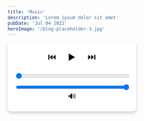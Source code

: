 ```yaml
---
title: 'Music'
description: 'Lorem ipsum dolor sit amet'
pubDate: 'Jul 04 2022'
heroImage: '/blog-placeholder-3.jpg'
---
```



  <div class="player-container">
    <div class="player">
      <audio id="audio" src="/portfolio/music/starstruck.mp3" preload="auto"></audio>
      <div class="controls">
        <button id="prev" class="control-button">⏮️</button>
        <button id="play-pause" class="control-button">▶️</button>
        <button id="next" class="control-button">⏭️</button>
      </div>
      <div class="progress-bar-container">
        <input type="range" id="progress-bar" value="0" max="100" step="1">
      </div>
      <div class="volume-container">
        <input type="range" id="volume" value="100" max="100" step="1">
        <span id="volume-icon">🔊</span>
      </div>
    </div>
  </div>

  <script src="script.js"></script>

<style>

.player-container {
  background-color: #fff;
  padding: 20px;
  border-radius: 10px;
  box-shadow: 0 4px 8px rgba(0, 0, 0, 0.2);
  width: 300px;
  text-align: center;
}

.controls {
  display: flex;
  justify-content: center;
  align-items: center;
}

.control-button {
  background-color: transparent;
  border: none;
  font-size: 24px;
  margin: 0 10px;
  cursor: pointer;
}

.control-button:hover {
  color: #007bff;
}

.progress-bar-container {
  margin-top: 15px;
}

#progress-bar {
  width: 100%;
  cursor: pointer;
}

.volume-container {
  margin-top: 10px;
}

#volume {
  width: 100%;
}

#volume-icon {
  font-size: 20px;
  margin-top: 5px;
}
</style>

<script>
const playPauseButton = document.getElementById('play-pause');
const audio = document.getElementById('audio');
const progressBar = document.getElementById('progress-bar');
const volumeControl = document.getElementById('volume');
const volumeIcon = document.getElementById('volume-icon');

const playPauseHandler = () => {
  if (audio.paused) {
    audio.play();
    playPauseButton.textContent = '⏸️'; // Change button to pause
  } else {
    audio.pause();
    playPauseButton.textContent = '▶️'; // Change button to play
  }
};

// Update progress bar as the audio plays
audio.addEventListener('timeupdate', () => {
  const progress = (audio.currentTime / audio.duration) * 100;
  progressBar.value = progress;
});

// Skip to a different part of the audio when the progress bar is clicked
progressBar.addEventListener('input', () => {
  const seekTime = (progressBar.value / 100) * audio.duration;
  audio.currentTime = seekTime;
});

// Change volume and update icon
volumeControl.addEventListener('input', () => {
  audio.volume = volumeControl.value / 100;
  if (audio.volume === 0) {
    volumeIcon.textContent = '🔇';
  } else if (audio.volume > 0 && audio.volume <= 0.5) {
    volumeIcon.textContent = '🔈';
  } else {
    volumeIcon.textContent = '🔊';
  }
});

// Previous and Next buttons (you can add a playlist later)
document.getElementById('prev').addEventListener('click', () => {
  // Add logic for previous track (e.g., update audio source)
  console.log('Previous track');
});

document.getElementById('next').addEventListener('click', () => {
  // Add logic for next track (e.g., update audio source)
  console.log('Next track');
});

// Initialize play/pause functionality
playPauseButton.addEventListener('click', playPauseHandler);
</script>